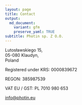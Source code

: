 ```yaml
---
layout: page
title: Contact
output:
  md_document:
    variant: gfm
    preserve_yaml: TRUE
subtitle: Photin sp. Z O.O.
---
```


Lutosławskiego 15,  
05-080 Klaudyn,  
Poland

Registered under KRS: 0000839672

REGON: 385987539

VAT EU / GST: PL 7010 980 653

<info@photin.eu>
